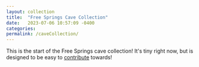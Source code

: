 ```yaml
---
layout: collection
title:  "Free Springs Cave Collection"
date:   2023-07-06 10:57:09 -0400
categories: 
permalink: /caveCollection/
---
```

This is the start of the Free Springs cave collection! It's tiny right now, but is designed to be easy to [contribute](https://github.com/ajsnyde/freesprings-org) towards!

